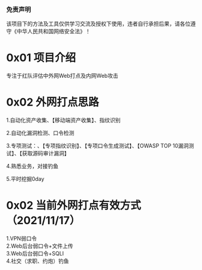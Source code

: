 ### 免责声明
该项目下的方法及工具仅供学习交流及授权下使用，违者自行承担后果，请各位遵守《中华人民共和国网络安全法》！

# 0x01 项目介绍
专注于红队评估中外网Web打点及内网Web攻击

# 0x02 外网打点思路
1.自动化资产收集、【移动端资产收集】、指纹识别  

2.自动化漏洞检测、口令检测  

3.专项测试：、【专项指纹识别】、【专项口令生成测试】、【OWASP TOP 10漏洞测试】、【获取源码审计漏洞】  

4.熟悉业务，对接钓鱼

5.平时挖掘0day  

# 0x02 当前外网打点有效方式（2021/11/17）
1.VPN弱⼝令  
2.Web后台弱口令+⽂件上传  
3.Web后台弱口令+SQLI  
4.社交（求职、约炮）钓鱼

